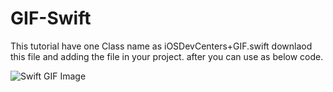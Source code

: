 # GIF-Swift

This tutorial have one Class name as iOSDevCenters+GIF.swift downlaod this file and adding the file in your project. after you can use as below code.

![Swift GIF Image](http://i.stack.imgur.com/5S6VQ.gif)

